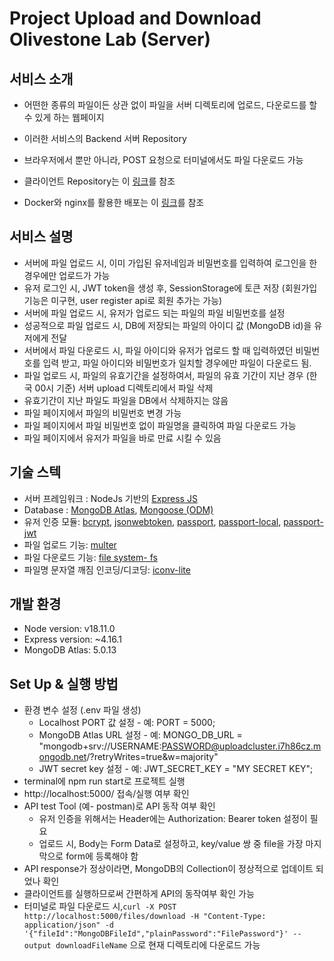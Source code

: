 # **Project Upload and Download Olivestone Lab (Server)**

## 서비스 소개

- 어떤한 종류의 파일이든 상관 없이 파일을 서버 디렉토리에 업로드, 다운로드를 할 수 있게 하는 웹페이지

- 이러한 서비스의 Backend 서버 Repository
- 브라우저에서 뿐만 아니라, POST 요청으로 터미널에서도 파일 다운로드 가능
- 클라이언트 Repository는 이 [링크](http://swrnd.olivestonelab.com:32790/shbaek1997/project-upload-download/-/blob/develop/README.md)를 참조
- Docker와 nginx를 활용한 배포는 이 [링크](http://swrnd.olivestonelab.com:32790/shbaek1997/project-upload-download-deploy)를 참조

## 서비스 설명

- 서버에 파일 업로드 시, 이미 가입된 유저네임과 비밀번호를 입력하여 로그인을 한 경우에만 업로드가 가능
- 유저 로그인 시, JWT token을 생성 후, SessionStorage에 토큰 저장 (회원가입 기능은 미구현, user register api로 회원 추가는 가능)
- 서버에 파일 업로드 시, 유저가 업로드 되는 파일의 파일 비밀번호를 설정
- 성공적으로 파일 업로드 시, DB에 저장되는 파일의 아이디 값 (MongoDB id)을 유저에게 전달
- 서버에서 파일 다운로드 시, 파일 아이디와 유저가 업로드 할 때 입력하였던 비밀번호를 입력 받고, 파일 아이디와 비밀번호가 일치할 경우에만 파일이 다운로드 됨.
- 파일 업로드 시, 파일의 유효기간을 설정하여서, 파일의 유효 기간이 지난 경우 (한국 00시 기준) 서버 upload 디렉토리에서 파일 삭제
- 유효기간이 지난 파일도 파일을 DB에서 삭제하지는 않음
- 파일 페이지에서 파일의 비밀번호 변경 가능
- 파일 페이지에서 파일 비밀번호 없이 파일명을 클릭하여 파일 다운로드 가능
- 파일 페이지에서 유저가 파일을 바로 만료 시킬 수 있음

## 기술 스텍

- 서버 프레임워크 : NodeJs 기반의 [Express JS](https://expressjs.com/)
- Database : [MongoDB Atlas](https://www.mongodb.com/atlas), [Mongoose (ODM)](https://mongoosejs.com/docs/guide.html)
- 유저 인증 모듈: [bcrypt](https://www.npmjs.com/package/bcrypt), [jsonwebtoken](https://www.npmjs.com/package/jsonwebtoken), [passport](https://www.passportjs.org/docs/), [passport-local](https://www.passportjs.org/howtos/password/), [passport-jwt](http://www.passportjs.org/packages/passport-jwt/)
- 파일 업로드 기능: [multer](https://github.com/expressjs/multer/blob/master/README.md)
- 파일 다운로드 기능: [file system- fs](https://nodejs.org/api/fs.html#filehandlecreatereadstreamoptions)
- 파일명 문자열 깨짐 인코딩/디코딩: [iconv-lite](https://github.com/ashtuchkin/iconv-lite)

## 개발 환경

- Node version: v18.11.0
- Express version: ~4.16.1
- MongoDB Atlas: 5.0.13

## Set Up & 실행 방법

- 환경 변수 설정 (.env 파일 생성)
  - Localhost PORT 값 설정 - 예: PORT = 5000;
  - MongoDB Atlas URL 설정 - 예: MONGO_DB_URL = "mongodb+srv://USERNAME:PASSWORD@uploadcluster.i7h86cz.mongodb.net/?retryWrites=true&w=majority"
  - JWT secret key 설정 - 예: JWT_SECRET_KEY = "MY SECRET KEY";
- terminal에 npm run start로 프로젝트 실행
- http://localhost:5000/ 접속/실행 여부 확인
- API test Tool (예- postman)로 API 동작 여부 확인
  - 유저 인증을 위해서는 Header에는 Authorization: Bearer token 설정이 필요
  - 업로드 시, Body는 Form Data로 설정하고, key/value 쌍 중 file을 가장 마지막으로 form에 등록해야 함
- API response가 정상이라면, MongoDB의 Collection이 정상적으로 업데이트 되었나 확인
- 클라이언트를 실행하므로써 간편하게 API의 동작여부 확인 가능
- 터미널로 파일 다운로드 시,`curl -X POST http://localhost:5000/files/download -H "Content-Type: application/json" -d '{"fileId":"MongoDBFileId","plainPassword":"FilePassword"}' --output downloadFileName` 으로 현재 디렉토리에 다운로드 가능
